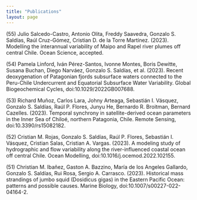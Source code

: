 ```yaml
---
title: "Publications"
layout: page
---
```


(55) Julio Salcedo-Castro, Antonio Olita, Freddy Saavedra, Gonzalo S. Saldías, Raúl Cruz-Gómez, Cristian D. de la Torre Martínez. (2023). Modelling the interannual variability of Maipo and Rapel river plumes off central Chile. Ocean Science, accepted.

(54) Pamela Linford, Iván Pérez-Santos, Ivonne Montes, Boris Dewitte, Susana Buchan, Diego Narváez, Gonzalo S. Saldías, et al. (2023). Recent deoxygenation of Patagonian fjords subsurface waters connected to the Peru-Chile Undercurrent and Equatorial Subsurface Water Variability. Global Biogeochemical Cycles, doi:10.1029/2022GB007688.

(53) Richard Muñoz, Carlos Lara, Johny Arteaga, Sebastián I. Vásquez, Gonzalo S. Saldías, Raúl P. Flores, Junyu He, Bernardo R. Broitman, Bernard Cazelles. (2023). Temporal synchrony in satellite-derived ocean parameters in the Inner Sea of Chiloé, northern Patagonia, Chile. Remote Sensing, doi:10.3390/rs15082182.

(52) Cristian M. Rojas, Gonzalo S. Saldías, Raúl P. Flores, Sebastián I. Vásquez, Cristian Salas, Cristian A. Vargas. (2023). A modeling study of hydrographic and flow variability along the river-influenced coastal ocean off central Chile. Ocean Modelling, doi:10.1016/j.ocemod.2022.102155.

(51) Christian M. Ibañez, Gaston A. Bazzino, María de los Angeles Gallardo, Gonzalo S. Saldías, Rui Rosa, Sergio A. Carrasco. (2023). Historical mass strandings of jumbo squid (Dosidicus gigas) in the Eastern Pacific Ocean: patterns and possible causes. Marine Biology, doi:10.1007/s00227-022-04164-2.


